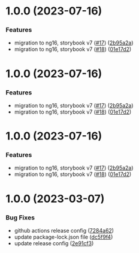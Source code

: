 # 1.0.0 (2023-07-16)


### Features

* migration to ng16, storybook v7 ([#17](https://github.com/dylannnn/ngx-multi-keywords-highlighter/issues/17)) ([2b95a2a](https://github.com/dylannnn/ngx-multi-keywords-highlighter/commit/2b95a2a10464c82ed82c119ca518dc652d99cc4e))
* migration to ng16, storybook v7 ([#18](https://github.com/dylannnn/ngx-multi-keywords-highlighter/issues/18)) ([01e17d2](https://github.com/dylannnn/ngx-multi-keywords-highlighter/commit/01e17d25a8b0c66135f292dc3bc319fa525a16ab))

# 1.0.0 (2023-07-16)


### Features

* migration to ng16, storybook v7 ([#17](https://github.com/dylannnn/ngx-multi-keywords-highlighter/issues/17)) ([2b95a2a](https://github.com/dylannnn/ngx-multi-keywords-highlighter/commit/2b95a2a10464c82ed82c119ca518dc652d99cc4e))
* migration to ng16, storybook v7 ([#18](https://github.com/dylannnn/ngx-multi-keywords-highlighter/issues/18)) ([01e17d2](https://github.com/dylannnn/ngx-multi-keywords-highlighter/commit/01e17d25a8b0c66135f292dc3bc319fa525a16ab))

# 1.0.0 (2023-07-16)


### Features

* migration to ng16, storybook v7 ([#17](https://github.com/dylannnn/ngx-multi-keywords-highlighter/issues/17)) ([2b95a2a](https://github.com/dylannnn/ngx-multi-keywords-highlighter/commit/2b95a2a10464c82ed82c119ca518dc652d99cc4e))
* migration to ng16, storybook v7 ([#18](https://github.com/dylannnn/ngx-multi-keywords-highlighter/issues/18)) ([01e17d2](https://github.com/dylannnn/ngx-multi-keywords-highlighter/commit/01e17d25a8b0c66135f292dc3bc319fa525a16ab))

# 1.0.0 (2023-03-07)

### Bug Fixes

* github actions release config ([7284a62](https://github.com/dylannnn/ngx-multi-keywords-highlighter/commit/7284a629231ab67e786822e5e5089021cc7c8a9b))
* update package-lock.json file ([dc5f9f4](https://github.com/dylannnn/ngx-multi-keywords-highlighter/commit/dc5f9f4f5f31b0c24bf0b3cd6a8f01f383c41e38))
* update release config ([2e91cf3](https://github.com/dylannnn/ngx-multi-keywords-highlighter/commit/2e91cf3ed37d357c724a0dc46951424c592782e1))
